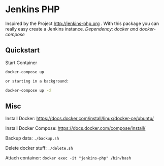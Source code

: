 # Jenkins PHP

Inspired by the Project http://jenkins-php.org . With this package you can really easy create a Jenkins instance.
*Dependency: docker and docker-compose*

## Quickstart

Start Container
```bash
docker-compose up

or starting in a background:

docker-compose up -d
```

## Misc

Install Docker: https://docs.docker.com/install/linux/docker-ce/ubuntu/

Install Docker Compose: https://docs.docker.com/compose/install/

Backup data: `./backup.sh`

Delete docker stuff: `./delete.sh`

Attach container: `docker exec -it "jenkins-php" /bin/bash`
